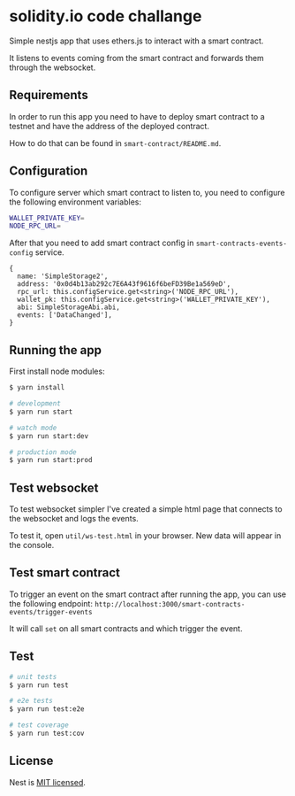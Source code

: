 # solidity.io code challange

Simple nestjs app that uses ethers.js to interact with a smart contract.

It listens to events coming from the smart contract and forwards them through the websocket.

## Requirements

In order to run this app you need to have to deploy smart contract to a testnet and have the address of the deployed contract.

How to do that can be found in `smart-contract/README.md`.

## Configuration

To configure server which smart contract to listen to, you need to configure the following environment variables:

```bash
WALLET_PRIVATE_KEY=
NODE_RPC_URL=
```

After that you need to add smart contract config in `smart-contracts-events-config` service.

```
{
  name: 'SimpleStorage2',
  address: '0x0d4b13ab292c7E6A43f9616f6beFD39Be1a569eD',
  rpc_url: this.configService.get<string>('NODE_RPC_URL'),
  wallet_pk: this.configService.get<string>('WALLET_PRIVATE_KEY'),
  abi: SimpleStorageAbi.abi,
  events: ['DataChanged'],
}
```

## Running the app

First install node modules:

```bash
$ yarn install
```

```bash
# development
$ yarn run start

# watch mode
$ yarn run start:dev

# production mode
$ yarn run start:prod
```

## Test websocket

To test websocket simpler I've created a simple html page that connects to the websocket and logs the events.

To test it, open `util/ws-test.html` in your browser. New data will appear in the console.

## Test smart contract

To trigger an event on the smart contract after running the app, you can use the following endpoint:
`http://localhost:3000/smart-contracts-events/trigger-events`

It will call `set` on all smart contracts and which trigger the event.

## Test

```bash
# unit tests
$ yarn run test

# e2e tests
$ yarn run test:e2e

# test coverage
$ yarn run test:cov
```

## License

Nest is [MIT licensed](LICENSE).
